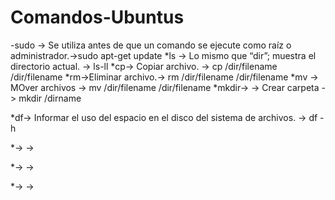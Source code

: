 # Comandos-Ubuntus

-sudo ->  Se utiliza antes de que un comando se ejecute como raíz o administrador.->sudo apt-get update
*ls ->  	Lo mismo que “dir”; muestra el directorio actual. ->	ls-ll
*cp->	Copiar archivo. ->	cp /dir/filename /dir/filename
*rm->Eliminar archivo.->	rm /dir/filename /dir/filename
*mv -> MOver archivos ->	mv /dir/filename /dir/filename
*mkdir->  -> Crear carpeta -> mkdir /dirname

*df->	Informar el uso del espacio en el disco del sistema de archivos.  ->	df -h

*->  ->

*->  ->

*->  ->
